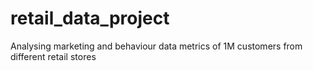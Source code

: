 # retail_data_project
Analysing marketing and behaviour data metrics of 1M customers from different retail stores

